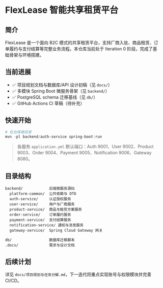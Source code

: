 # FlexLease 智能共享租赁平台

## 简介
FlexLease 是一个面向 B2C 模式的共享租赁平台，支持厂商入驻、商品租赁、订单履约与支付结算等完整业务流程。本仓库当前处于 Iteration 0 阶段，完成了基础骨架与环境搭建。

## 当前进展
- ✅ 项目规划文档与数据库/API 设计初稿（见 `docs/`）
- ✅ 多模块 Spring Boot 微服务骨架（见 `backend/`）
- ✅ PostgreSQL schema 迁移基线（见 `db/`）
- ✅ GitHub Actions CI 草稿（待补充）

## 快速开始
```powershell
# 在仓库根目录
mvn -pl backend/auth-service spring-boot:run
```
> 各服务 `application.yml` 默认端口：Auth 9001、User 9002、Product 9003、Order 9004、Payment 9005、Notification 9006、Gateway 8080。

## 目录结构
```
backend/            后端微服务源码
  platform-common/  公共依赖与 DTO
  auth-service/     认证授权服务
  user-service/     用户与厂商服务
  product-service/  商品与租赁方案服务
  order-service/    订单履约服务
  payment-service/  支付结算服务
  notification-service/ 通知与消息服务
  gateway-service/  Spring Cloud Gateway 网关

db/                 数据库迁移脚本
.docs/              需求与设计文档
```

## 后续计划
详见 `docs/项目规划与任务分解.md`，下一迭代将重点实现账号与权限模块并完善 CI/CD。
